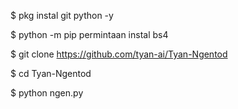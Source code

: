 $ pkg instal git python -y

 $ python -m pip permintaan instal bs4

 $ git clone https://github.com/tyan-ai/Tyan-Ngentod

$  cd Tyan-Ngentod

 $ python ngen.py 


